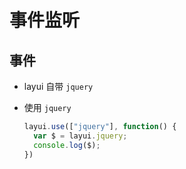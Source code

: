 # 事件监听

## 事件

*   layui 自带 `jquery`

*   使用 `jquery`

    ```javascript
    layui.use(["jquery"], function() {
      var $ = layui.jquery;
      console.log($);
    })
    ```
